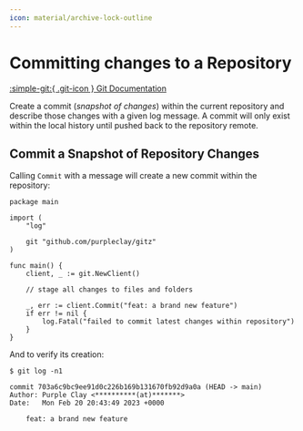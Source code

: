 ```yaml
---
icon: material/archive-lock-outline
---
```


# Committing changes to a Repository

[:simple-git:{ .git-icon } Git Documentation](https://git-scm.com/docs/git-commit)

Create a commit (_snapshot of changes_) within the current repository and describe those changes with a given log message. A commit will only exist within the local history until pushed back to the repository remote.

## Commit a Snapshot of Repository Changes

Calling `Commit` with a message will create a new commit within the repository:

```{ .go .select linenums="1" }
package main

import (
	"log"

	git "github.com/purpleclay/gitz"
)

func main() {
    client, _ := git.NewClient()

    // stage all changes to files and folders

    _, err := client.Commit("feat: a brand new feature")
    if err != nil {
        log.Fatal("failed to commit latest changes within repository")
    }
}
```

And to verify its creation:

```{ .text .no-select .no-copy }
$ git log -n1

commit 703a6c9bc9ee91d0c226b169b131670fb92d9a0a (HEAD -> main)
Author: Purple Clay <**********(at)*******>
Date:   Mon Feb 20 20:43:49 2023 +0000

    feat: a brand new feature
```
